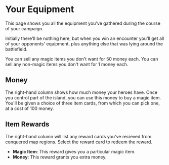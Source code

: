 # Your Equipment

This page shows you all the equipment you've gathered during the course of your campaign.

Initially there'll be nothing here, but when you win an encounter you'll get all of your opponents' equipment, plus anything else that was lying around the battlefield.

You can sell any magic items you don't want for 50 money each.
You can sell any non-magic items you don't want for 1 money each.

## Money

The right-hand column shows how much money your heroes have. Once you control part of the island, you can use this money to buy a magic item. You'll be given a choice of three item cards, from which you can pick one, at a cost of 100 money.

## Item Rewards

The right-hand column will list any reward cards you've recieved from conquered map regions. Select the reward card to redeem the reward.

* **Magic Item**: This reward gives you a particular magic item.
* **Money**: This reward grants you extra money.
